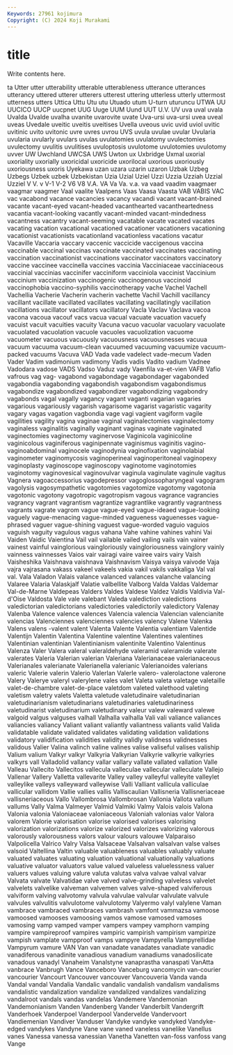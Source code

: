 ```yaml
---
Keywords: 27961 kojimura
Copyright: (C) 2024 Koji Murakami
---
```


# title

Write contents here.



ta Utter utter utterability utterable
utterableness utterance utterances utterancy uttered utterer utterers utterest uttering utterless
utterly uttermost utterness utters Uttica Uttu Utu utu Utuado utum
U-turn uturuncu UTWA UU UUCICO UUCP uucpnet UUG Uuge UUM
Uund UUT U.V. UV uva uval uvala Uvalda Uvalde uvalha
uvanite uvarovite uvate Uva-ursi uva-ursi uvea uveal uveas Uvedale uveitic
uveitis uveitises Uvella uveous uvic uvid uviol uvitic uvitinic uvito
uvitonic uvre uvres uvrou UVS uvula uvulae uvular Uvularia uvularia
uvularly uvulars uvulas uvulatomies uvulatomy uvulectomies uvulectomy uvulitis uvulitises uvuloptosis
uvulotome uvulotomies uvulotomy uvver UW Uwchland UWCSA UWS Uwton ux
Uxbridge Uxmal uxorial uxoriality uxorially uxoricidal uxoricide uxorilocal uxorious uxoriously
uxoriousness uxoris Uyekawa uzan uzara uzarin uzaron Uzbak Uzbeg Uzbegs
Uzbek uzbek Uzbekistan Uzia Uzial Uziel Uzzi Uzzia Uzziah Uzzial
Uzziel V V. v V-1 V-2 V6 V8 V.A. VA
Va Va. v.a. va vaad vaadim vaagmaer vaagmar vaagmer Vaal
vaalite Vaalpens Vaas Vaasa Vaasta VAB VABIS VAC vac vacabond
vacance vacancies vacancy vacandi vacant vacant-brained vacante vacant-eyed vacant-headed vacanthearted
vacantheartedness vacantia vacant-looking vacantly vacant-minded vacant-mindedness vacantness vacantry vacant-seeming vacatable
vacate vacated vacates vacating vacation vacational vacationed vacationer vacationers vacationing
vacationist vacationists vacationland vacationless vacations vacatur Vacaville Vaccaria vaccary vaccenic
vaccicide vaccigenous vaccina vaccinable vaccinal vaccinas vaccinate vaccinated vaccinates vaccinating
vaccination vaccinationist vaccinations vaccinator vaccinators vaccinatory vaccine vaccinee vaccinella vaccines
vaccinia Vacciniaceae vacciniaceous vaccinial vaccinias vaccinifer vacciniform vacciniola vaccinist Vaccinium
vaccinium vaccinization vaccinogenic vaccinogenous vaccinoid vaccinophobia vaccino-syphilis vaccinotherapy vache Vachel
Vachell Vachellia Vacherie Vacherin vacherin vachette Vachil Vachill vacillancy vacillant
vacillate vacillated vacillates vacillating vacillatingly vacillation vacillations vacillator vacillators vacillatory
Vacla Vaclav Vaclava vacoa vacona vacoua vacouf vacs vacua vacual
vacuate vacuation vacuefy vacuist vacuit vacuities vacuity Vacuna vacuo vacuolar
vacuolary vacuolate vacuolated vacuolation vacuole vacuoles vacuolization vacuome vacuometer vacuous
vacuously vacuousness vacuousnesses vacuua vacuum vacuuma vacuum-clean vacuumed vacuuming vacuumize
vacuum-packed vacuums Vacuva VAD Vada vade vadelect vade-mecum Vaden Vader
Vadim vadimonium vadimony Vadis vadis Vadito vadium Vadnee Vadodara vadose
VADS Vadso Vaduz vady Vaenfila va-et-vien VAFB Vafio vafrous vag
vag- vagabond vagabondage vagabondager vagabonded vagabondia vagabonding vagabondish vagabondism vagabondismus
vagabondize vagabondized vagabondizer vagabondizing vagabondry vagabonds vagal vagally vagancy vagant
vaganti vagarian vagaries vagarious vagariously vagarish vagarisome vagarist vagaristic vagarity
vagary vagas vagation vagbondia vage vagi vagient vagiform vagile vagilities
vagility vagina vaginae vaginal vaginalectomies vaginalectomy vaginaless vaginalitis vaginally vaginant
vaginas vaginate vaginated vaginectomies vaginectomy vaginervose Vaginicola vaginicoline vaginicolous vaginiferous
vaginipennate vaginismus vaginitis vagino- vaginoabdominal vaginocele vaginodynia vaginofixation vaginolabial vaginometer
vaginomycosis vaginoperineal vaginoperitoneal vaginopexy vaginoplasty vaginoscope vaginoscopy vaginotome vaginotomies vaginotomy
vaginovesical vaginovulvar vaginula vaginulate vaginule vagitus Vagnera vagoaccessorius vagodepressor vagoglossopharyngeal
vagogram vagolysis vagosympathetic vagotomies vagotomize vagotomy vagotonia vagotonic vagotony vagotropic
vagotropism vagous vagrance vagrancies vagrancy vagrant vagrantism vagrantize vagrantlike vagrantly
vagrantness vagrants vagrate vagrom vague vague-eyed vague-ideaed vague-looking vaguely vague-menacing
vague-minded vagueness vaguenesses vague-phrased vaguer vague-shining vaguest vague-worded vaguio vaguios
vaguish vaguity vagulous vagus vahana Vahe vahine vahines vahini Vai
Vaiden Vaidic Vaientina Vail vail vailable vailed vailing vails vain
vainer vainest vainful vainglorious vaingloriously vaingloriousness vainglory vainly vainness vainnesses
Vaios vair vairagi vaire vairee vairs vairy Vaish Vaisheshika Vaishnava
vaishnava Vaishnavism Vaisya vaisya vaivode Vaja vajra vajrasana vakass vakeel
vakeels vakia vakil vakils vakkaliga Val val val. Vala Valadon
Valais valance valanced valances valanche valancing Valaree Valaria Valaskjalf Valatie
valbellite Valborg Valda Valdas Valdemar Val-de-Marne Valdepeas Valders Valdes Valdese
Valdez Valdis Valdivia Val-d'Oise Valdosta Vale vale valebant Valeda valediction
valedictions valedictorian valedictorians valedictories valedictorily valedictory Valenay Valenba Valence valence
valences Valencia valencia Valencian valencianite valencias Valenciennes valenciennes valencies valency
Valene Valenka Valens valens -valent valent Valenta Valente Valentia valentiam
Valentide Valentijn Valentin Valentina Valentine valentine Valentines valentines Valentinian valentinian
Valentinianism valentinite Valentino Valentinus Valenza Valer Valera valeral valeraldehyde valeramid
valeramide valerate valerates Valeria Valerian valerian Valeriana Valerianaceae valerianaceous Valerianales
valerianate Valerianella valerianic Valerianoides valerians valeric Valerie valerin Valerio Valerlan
Valerle valero- valerolactone valerone Valery Valerye valeryl valerylene vales valet
Valeta valeta valetage valetaille valet-de-chambre valet-de-place valetdom valeted valethood valeting
valetism valetry valets Valetta valetude valetudinaire valetudinarian valetudinarianism valetudinarians valetudinaries
valetudinariness valetudinarist valetudinarium valetudinary valeur valew valeward valewe valgoid valgus
valguses valhall Valhalla valhalla Vali vali valiance valiances valiancies valiancy
Valiant valiant valiantly valiantness valiants valid Valida validatable validate validated
validates validating validation validations validatory validification validities validity validly validness
validnesses validous Valier Valina valinch valine valines valise valiseful valises
valiship Valium valium Valkyr valkyr Valkyria Valkyrian Valkyrie valkyrie valkyries
valkyrs vall Valladolid vallancy vallar vallary vallate vallated vallation Valle
Valleau Vallecito Vallecitos vallecula valleculae vallecular valleculate Vallejo Vallenar Vallery
Valletta vallevarite Valley valley valleyful valleyite valleylet valleylike valleys valleyward
valleywise Valli Valliant vallicula valliculae vallicular vallidom Vallie vallies vallis
Valliscaulian Vallisneria Vallisneriaceae vallisneriaceous Vallo Vallombrosa Vallombrosan Vallonia Vallota vallum
vallums Vally Valma Valmeyer Valmid Valmiki Valmy Valois valois Valona
Valonia valonia Valoniaceae valoniaceous Valoniah valonias valor Valora valorem Valorie
valorisation valorise valorised valorises valorising valorization valorizations valorize valorized valorizes
valorizing valorous valorously valorousness valors valour valours valouwe Valparaiso Valpolicella
Valrico Valry Valsa Valsaceae Valsalvan valsalvan valse valses valsoid Valtellina
Valtin valuable valuableness valuables valuably valuate valuated valuates valuating valuation
valuational valuationally valuations valuative valuator valuators value valued valueless valuelessness
valuer valuers values valuing valure valuta valutas valva valvae valval
valvar Valvata valvate Valvatidae valve valved valve-grinding valveless valvelet valvelets
valvelike valveman valvemen valves valve-shaped valviferous valviform valving valvotomy valvula
valvulae valvular valvulate valvule valvules valvulitis valvulotome valvulotomy Valyermo valyl
valylene Vaman vambrace vambraced vambraces vambrash vamfont vammazsa vamoose vamoosed
vamooses vamoosing vamos vamose vamosed vamoses vamosing vamp vamped vamper
vampers vampey vamphorn vamping vampire vampireproof vampires vampiric vampirish vampirism
vampirize vampish vamplate vampproof vamps vampyre Vampyrella Vampyrellidae Vampyrum vamure
VAN Van van vanadate vanadates vanadiate vanadic vanadiferous vanadinite vanadious
vanadium vanadiums vanadosilicate vanadous vanadyl Vanaheim Vanalstyne vanaprastha vanaspati VanAtta
vanbrace Vanbrugh Vance Vanceboro Vanceburg vancomycin van-courier vancourier Vancourt Vancouver
vancouver Vancouveria Vanda vanda Vandal vandal Vandalia Vandalic vandalic vandalish
vandalism vandalisms vandalistic vandalization vandalize vandalized vandalizes vandalizing vandalroot vandals
vandas vandelas Vandemere Vandemonian Vandemonianism Vanden Vandenberg Vander Vanderbilt Vandergrift
Vanderhoek Vanderpoel Vanderpool Vandervelde Vandervoort Vandiemenian Vandiver Vanduser Vandyke vandyke
vandyked Vandyke-edged vandykes Vandyne Vane vane vaned vaneless vanelike Vanellus
vanes Vanessa vanessa vanessian Vanetha Vanetten van-foss vanfoss vang Vange

